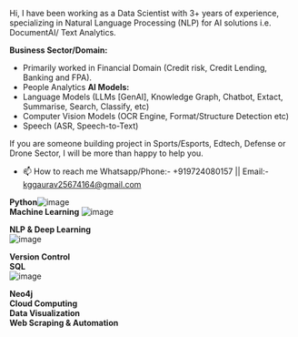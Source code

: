 Hi, I have been working as a Data Scientist with 3+ years of experience, specializing in Natural Language Processing (NLP) for AI solutions i.e. DocumentAI/ Text Analytics.

**Business Sector/Domain:**
- Primarily worked in Financial Domain (Credit risk, Credit Lending, Banking and FPA).
- People Analytics
**AI Models:**
- Language Models (LLMs [GenAI], Knowledge Graph, Chatbot, Extact, Summarise, Search, Classify, etc)
- Computer Vision Models (OCR Engine, Format/Structure Detection etc)
- Speech (ASR, Speech-to-Text)

If you are someone building project in Sports/Esports, Edtech, Defense or Drone Sector, I will be more than happy to help you.
- 📫 How to reach me Whatsapp/Phone:- +919724080157 || Email:- kggaurav25674164@gmail.com

**Python**![image](https://github.com/user-attachments/assets/8d0b8134-6032-4e5e-9428-d95c8f61ac34)<br>
**Machine Learning** ![image](https://github.com/user-attachments/assets/cee0615a-5691-4f80-bb8c-4a6d318e7ec2)

**NLP & Deep Learning**<br>![image](https://github.com/user-attachments/assets/c2ba1061-350e-4bca-a56c-9f2950af3d76)

**Version Control**<br>
**SQL**<br>![image](https://github.com/user-attachments/assets/6f79efa0-55fa-40c8-9387-7387715b8c99)

**Neo4j**<br>
**Cloud Computing**<br>
**Data Visualization**<br>
**Web Scraping & Automation**

<!---
GAURAV2567/GAURAV2567 is a ✨ special ✨ repository because its `README.md` (this file) appears on your GitHub profile.
You can click the Preview link to take a look at your changes.
--->
